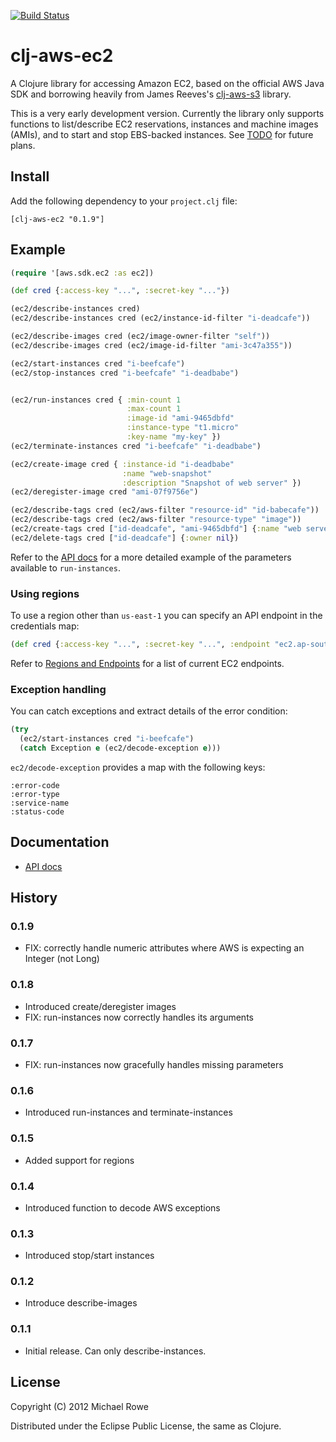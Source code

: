 [![Build Status](https://buildhive.cloudbees.com/job/mrowe/job/clj-aws-ec2/badge/icon)](https://buildhive.cloudbees.com/job/mrowe/job/clj-aws-ec2/)

# clj-aws-ec2

A Clojure library for accessing Amazon EC2, based on the official AWS
Java SDK and borrowing heavily from James Reeves's [clj-aws-s3][]
library.

This is a very early development version. Currently the library only
supports functions to list/describe EC2 reservations, instances and
machine images (AMIs), and to start and stop EBS-backed instances. See
[TODO][] for future plans.

[clj-aws-s3]: https://github.com/weavejester/clj-aws-s3
[TODO]: https://github.com/mrowe/clj-aws-ec2/wiki/TODO

## Install

Add the following dependency to your `project.clj` file:

    [clj-aws-ec2 "0.1.9"]

## Example

```clojure
(require '[aws.sdk.ec2 :as ec2])

(def cred {:access-key "...", :secret-key "..."})

(ec2/describe-instances cred)
(ec2/describe-instances cred (ec2/instance-id-filter "i-deadcafe"))

(ec2/describe-images cred (ec2/image-owner-filter "self"))
(ec2/describe-images cred (ec2/image-id-filter "ami-3c47a355"))

(ec2/start-instances cred "i-beefcafe")
(ec2/stop-instances cred "i-beefcafe" "i-deadbabe")


(ec2/run-instances cred { :min-count 1
                          :max-count 1
                          :image-id "ami-9465dbfd"
                          :instance-type "t1.micro"
                          :key-name "my-key" })
(ec2/terminate-instances cred "i-beefcafe" "i-deadbabe")

(ec2/create-image cred { :instance-id "i-deadbabe"
                         :name "web-snapshot"
                         :description "Snapshot of web server" })
(ec2/deregister-image cred "ami-07f9756e")

(ec2/describe-tags cred (ec2/aws-filter "resource-id" "id-babecafe"))
(ec2/describe-tags cred (ec2/aws-filter "resource-type" "image"))
(ec2/create-tags cred ["id-deadcafe", "ami-9465dbfd"] {:name "web server" :owner "ops"})
(ec2/delete-tags cred ["id-deadcafe"] {:owner nil})
```

Refer to the
[API docs](http://mikerowecode.com/clj-aws-ec2/aws.sdk.ec2.html#var-run-instances)
for a more detailed example of the parameters available to
`run-instances`.

### Using regions

To use a region other than `us-east-1` you can specify an API endpoint
in the credentials map:

```clojure
(def cred {:access-key "...", :secret-key "...", :endpoint "ec2.ap-southeast-2.amazonaws.com"})
```

Refer to [Regions and Endpoints][] for a list of current EC2 endpoints.

[Regions and Endpoints]: http://docs.amazonwebservices.com/general/latest/gr/rande.html#ec2_region

### Exception handling

You can catch exceptions and extract details of the error condition:

```clojure
(try
  (ec2/start-instances cred "i-beefcafe")
  (catch Exception e (ec2/decode-exception e)))
```

`ec2/decode-exception` provides a map with the following keys:

    :error-code
    :error-type
    :service-name
    :status-code


## Documentation

* [API docs](http://mrowe.github.com/clj-aws-ec2/)

## History

### 0.1.9

 * FIX: correctly handle numeric attributes where AWS is expecting an Integer (not Long)


### 0.1.8

 * Introduced create/deregister images
 * FIX: run-instances now correctly handles its arguments


### 0.1.7

 * FIX: run-instances now gracefully handles missing parameters

### 0.1.6

 * Introduced run-instances and terminate-instances

### 0.1.5

 * Added support for regions

### 0.1.4

 * Introduced function to decode AWS exceptions

### 0.1.3

 * Introduced stop/start instances

### 0.1.2

 * Introduce describe-images

### 0.1.1

 * Initial release. Can only describe-instances.


## License

Copyright (C) 2012 Michael Rowe

Distributed under the Eclipse Public License, the same as Clojure.

